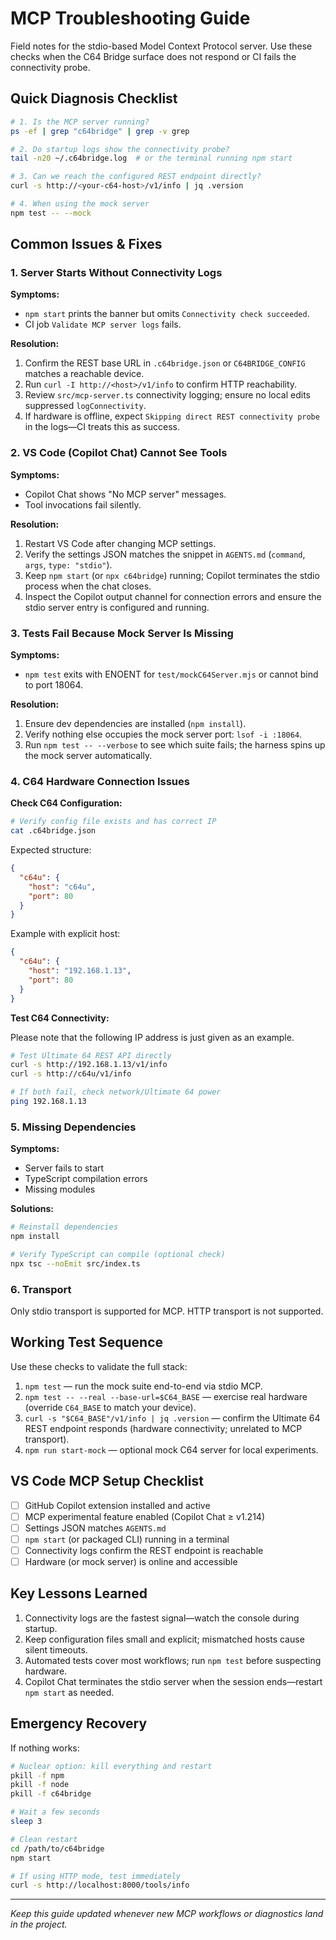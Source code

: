 # MCP Troubleshooting Guide

Field notes for the stdio-based Model Context Protocol server. Use these checks when the C64 Bridge surface does not respond or CI fails the connectivity probe.

## Quick Diagnosis Checklist

```bash
# 1. Is the MCP server running?
ps -ef | grep "c64bridge" | grep -v grep

# 2. Do startup logs show the connectivity probe?
tail -n20 ~/.c64bridge.log  # or the terminal running npm start

# 3. Can we reach the configured REST endpoint directly?
curl -s http://<your-c64-host>/v1/info | jq .version

# 4. When using the mock server
npm test -- --mock
```

## Common Issues & Fixes

### 1. Server Starts Without Connectivity Logs

**Symptoms:**

- `npm start` prints the banner but omits `Connectivity check succeeded`.
- CI job `Validate MCP server logs` fails.

**Resolution:**

1. Confirm the REST base URL in `.c64bridge.json` or `C64BRIDGE_CONFIG` matches a reachable device.
2. Run `curl -I http://<host>/v1/info` to confirm HTTP reachability.
3. Review `src/mcp-server.ts` connectivity logging; ensure no local edits suppressed `logConnectivity`.
4. If hardware is offline, expect `Skipping direct REST connectivity probe` in the logs—CI treats this as success.

### 2. VS Code (Copilot Chat) Cannot See Tools

**Symptoms:**

- Copilot Chat shows "No MCP server" messages.
- Tool invocations fail silently.

**Resolution:**

1. Restart VS Code after changing MCP settings.
2. Verify the settings JSON matches the snippet in `AGENTS.md` (`command`, `args`, `type: "stdio"`).
3. Keep `npm start` (or `npx c64bridge`) running; Copilot terminates the stdio process when the chat closes.
4. Inspect the Copilot output channel for connection errors and ensure the stdio server entry is configured and running.

### 3. Tests Fail Because Mock Server Is Missing

**Symptoms:**

- `npm test` exits with ENOENT for `test/mockC64Server.mjs` or cannot bind to port 18064.

**Resolution:**

1. Ensure dev dependencies are installed (`npm install`).
2. Verify nothing else occupies the mock server port: `lsof -i :18064`.
3. Run `npm test -- --verbose` to see which suite fails; the harness spins up the mock server automatically.

### 4. C64 Hardware Connection Issues

**Check C64 Configuration:**

```bash
# Verify config file exists and has correct IP
cat .c64bridge.json
```

Expected structure:

```json
{
  "c64u": {
    "host": "c64u",
    "port": 80
  }
}
```

Example with explicit host:

```json
{
  "c64u": {
    "host": "192.168.1.13",
    "port": 80
  }
}
```

**Test C64 Connectivity:**

Please note that the following IP address is just given as an example.

```bash
# Test Ultimate 64 REST API directly
curl -s http://192.168.1.13/v1/info
curl -s http://c64u/v1/info

# If both fail, check network/Ultimate 64 power
ping 192.168.1.13
```

### 5. Missing Dependencies

**Symptoms:**

- Server fails to start
- TypeScript compilation errors
- Missing modules

**Solutions:**

```bash
# Reinstall dependencies
npm install

# Verify TypeScript can compile (optional check)
npx tsc --noEmit src/index.ts
```

### 6. Transport

Only stdio transport is supported for MCP. HTTP transport is not supported.

## Working Test Sequence

Use these checks to validate the full stack:

1. `npm test` — run the mock suite end-to-end via stdio MCP.
2. `npm test -- --real --base-url=$C64_BASE` — exercise real hardware (override `C64_BASE` to match your device).
3. `curl -s "$C64_BASE"/v1/info | jq .version` — confirm the Ultimate 64 REST endpoint responds (hardware connectivity; unrelated to MCP transport).
4. `npm run start-mock` — optional mock C64 server for local experiments.

## VS Code MCP Setup Checklist

- [ ] GitHub Copilot extension installed and active
- [ ] MCP experimental feature enabled (Copilot Chat ≥ v1.214)
- [ ] Settings JSON matches `AGENTS.md`
- [ ] `npm start` (or packaged CLI) running in a terminal
- [ ] Connectivity logs confirm the REST endpoint is reachable
- [ ] Hardware (or mock server) is online and accessible

## Key Lessons Learned

1. Connectivity logs are the fastest signal—watch the console during startup.
2. Keep configuration files small and explicit; mismatched hosts cause silent timeouts.
3. Automated tests cover most workflows; run `npm test` before suspecting hardware.
4. Copilot Chat terminates the stdio server when the session ends—restart `npm start` as needed.

## Emergency Recovery

If nothing works:

```bash
# Nuclear option: kill everything and restart
pkill -f npm
pkill -f node
pkill -f c64bridge

# Wait a few seconds
sleep 3

# Clean restart
cd /path/to/c64bridge
npm start

# If using HTTP mode, test immediately
curl -s http://localhost:8000/tools/info
```

---

*Keep this guide updated whenever new MCP workflows or diagnostics land in the project.*
